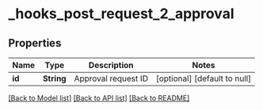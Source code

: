 # _hooks_post_request_2_approval
## Properties

| Name | Type | Description | Notes |
|------------ | ------------- | ------------- | -------------|
| **id** | **String** | Approval request ID | [optional] [default to null] |

[[Back to Model list]](../README.md#documentation-for-models) [[Back to API list]](../README.md#documentation-for-api-endpoints) [[Back to README]](../README.md)

